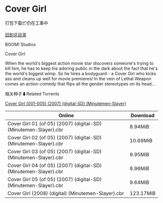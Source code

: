 # Cover Girl

打包下载📦仍在工事中

[回到总目录](/Catalogs.md)

BOOM! Studios

Cover Girl

When the world's biggest action movie star discovers someone's trying to kill him, he has to keep his adoring public in the dark about the fact that he's the world's biggest wimp. So he hires a bodyguard - a Cover Girl who kicks ass and cleans up well for movie premieres! In the vein of Lethal Weapon comes an action-comedy that flips all the gender stereotypes on its head...





相关种子⬇Related Torrents

[Cover Girl (001-005) (2007) (digital-SD) (Minutemen-Slayer)](https://github.com/alicewish/markdown/blob/master/torrent/Cover-Girl--001-005---2007---digital-SD---Minutemen-Slayer.md)

Online | Download
--- | ---
Cover Girl 01 (of 05) (2007) (digital-SD) (Minutemen-Slayer).cbr | 8.94MiB
Cover Girl 02 (of 05) (2007) (digital-SD) (Minutemen-Slayer).cbr | 10.69MiB
Cover Girl 03 (of 05) (2007) (digital-SD) (Minutemen-Slayer).cbr | 9.95MiB
Cover Girl 04 (of 05) (2007) (digital-SD) (Minutemen-Slayer).cbr | 8.96MiB
Cover Girl 05 (of 05) (2007) (digital-SD) (Minutemen-Slayer).cbr | 9.64MiB
Cover Girl (2008) (digital) (Minutemen-Slayer).cbr | 123.17MiB